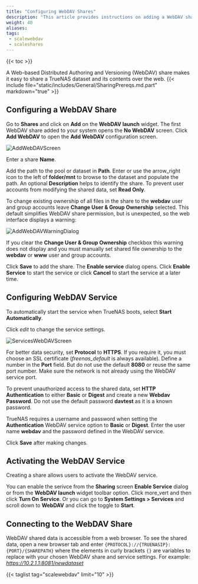 ```yaml
---
title: "Configuring WebDAV Shares"
description: "This article provides instructions on adding a WebDAV share, configuring and starting the WebDAV service, and then connecting to it with a web browser."
weight: 40
aliases: 
tags:
 - scalewebdav
 - scaleshares
---
```


{{< toc >}}


A Web-based Distributed Authoring and Versioning (WebDAV) share makes it easy to share a TrueNAS dataset and its contents over the web.
{{< include file="static/includes/General/SharingPrereqs.md.part" markdown="true" >}}

## Configuring a WebDAV Share

Go to **Shares** and click on **Add** on the **WebDAV <span class="material-icons">launch</span>** widget. 
The first WebDAV share added to your system opens the **No WebDAV** screen. 
Click **Add WebDAV** to open the **Add WebDAV** configuration screen.

![AddWebDAVScreen](/images/SCALE/22.02/AddWebDAVScreen.png "Add WebDAV Screen") 

Enter a share **Name**.

Add the path to the pool or dataset in **Path**. Enter or use the <span class="material-icons">arrow_right</span> icon to the left of **<span class="material-icons">folder</span>/mnt** to browse to the dataset and populate the path.
An optional **Description** helps to identify the share.
To prevent user accounts from modifying the shared data, set **Read Only**.

To change existing ownership of all files in the share to the **webdav** user and group accounts leave **Change User & Group Ownership** selected.
This default simplifies WebDAV share permission, but is unexpected, so the web interface displays a warning:

![AddWebDAVWarningDialog](/images/SCALE/22.02/AddWebDAVWarningDialog.png "Add Webdav Warning")

If you clear the **Change User & Group Ownership** checkbox this warning does not display and you must manually set shared file ownership to the **webdav** or **www** user and group accounts.

Click **Save** to add the share. The **Enable service** dialog opens. Click **Enable Service** to start the service or click **Cancel** to start the service at a later time.

## Configuring WebDAV Service

To automatically start the service when TrueNAS boots, select **Start Automatically**.

Click <i class="material-icons" aria-hidden="true" title="edit">edit</i> to change the service settings.

![ServicesWebDAVScreen](/images/SCALE/22.02/ServicesWebDAVScreen.png "WebDAV Service Options")

For better data security, set **Protocol** to **HTTPS**. 
If you require it, you must choose an SSL certificate (*freenas_default* is always available).
Define a number in the **Port** field. But do not use the default **8080** or reuse the same port number.
Make sure the network is not already using the WebDAV service port.

To prevent unauthorized access to the shared data, set **HTTP Authentication** to either **Basic** or **Digest** and create a new **Webdav Password**. Do not use the default password **davtest** as it is a known password.

TrueNAS requires a username and password when setting the **Authentication** WebDAV service option to **Basic** or **Digest**.
Enter the user name **webdav** and the password defined in the WebDAV service.

Click **Save** after making changes.

## Activating the WebDAV Service

Creating a share allows users to activate the WebDAV service.

You can enable the serivce from the **Sharing** screen **Enable Service** dialog or from the **WebDAV <span class="material-icons">launch </span>** widget toolbar option. 
Click <span class="material-icons">more_vert</span> and then click **Turn On Service**. 
Or you can go to **System Settings > Services** and scroll down to **WebDAV** and click the toggle to **Start**.

## Connecting to the WebDAV Share

WebDAV shared data is accessible from a web browser.
To see the shared data, open a new browser tab and enter `{PROTOCOL}://{TRUENASIP}:{PORT}/{SHAREPATH}` where the elements in curly brackets `{}` are variables to replace with your chosen WebDAV share and service settings.
For example: *https://10.2.1.1:8081/newdataset*

{{< taglist tag="scalewebdav" limit="10" >}}